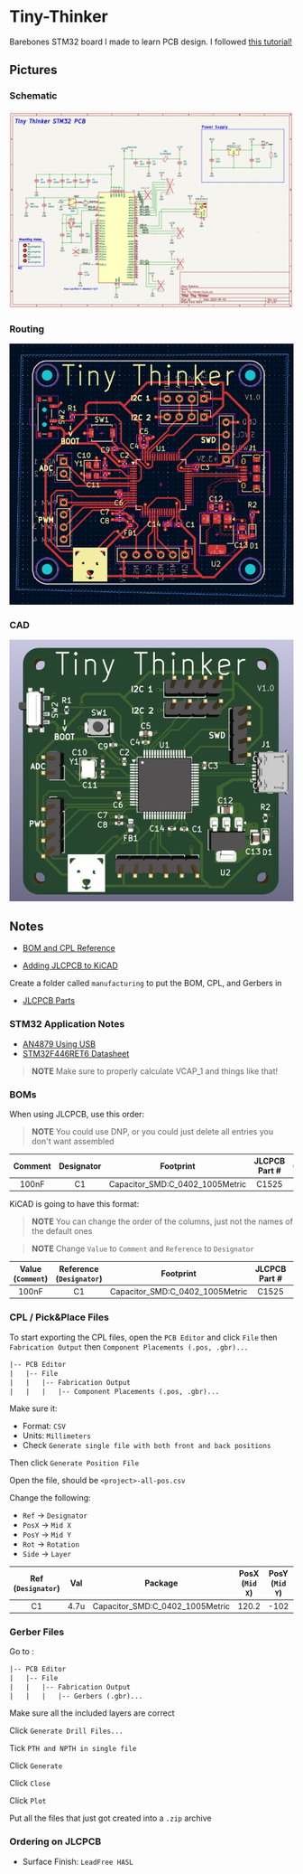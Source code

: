 # Tiny-Thinker
Barebones STM32 board I made to learn PCB design. I followed [this tutorial!](https://www.youtube.com/watch?v=aVUqaB0IMh4)

## Pictures

### Schematic
![Schematic](./docs/Schematic.png)

### Routing
![Routing](./docs/Routing.png)

### CAD
![CAD](./docs/CAD.png)

## Notes

- [BOM and CPL Reference](https://jlcpcb.com/help/article/How-to-generate-the-BOM-and-Centroid-file-from-KiCAD
)

- [Adding JLCPCB to KiCAD](https://www.youtube.com/watch?v=Bf6XzcvVBs4)

Create a folder called `manufacturing` to put the BOM, CPL, and Gerbers in

- [JLCPCB Parts](https://jlcpcb.com/parts)

### STM32 Application Notes
- [AN4879 Using USB](https://www.st.com/resource/en/application_note/an4879-introduction-to-usb-hardware-and-pcb-guidelines-using-stm32-mcus-stmicroelectronics.pdf)
- [STM32F446RET6 Datasheet](https://www.st.com/resource/en/datasheet/stm32f446mc.pdf)
> **NOTE** Make sure to properly calculate VCAP_1 and things like that!

### BOMs
When using JLCPCB, use this order:
>**NOTE** You could use DNP, or you could just delete all entries you don't want assembled

| Comment | Designator | Footprint | JLCPCB Part # | Qty | DNP |
| :---: | :---: | :---: | :---: | :---: | :---: |
| 100nF | C1 | Capacitor_SMD:C_0402_1005Metric | C1525 | 5 | DNP | 

KiCAD is going to have this format:
>**NOTE** You can change the order of the columns, just not the names of the default ones

>**NOTE** Change `Value` to `Comment` and `Reference` to `Designator`

| Value (`Comment`) | Reference (`Designator`) | Footprint | JLCPCB Part # | Qty | DNP |
| :---: | :---: | :---: | :---: | :---: | :---: |
| 100nF | C1 | Capacitor_SMD:C_0402_1005Metric | C1525 | 5 | `X`

### CPL / Pick&Place Files
To start exporting the CPL files, open the `PCB Editor` and click `File` then `Fabrication Output` then `Component Placements (.pos, .gbr)...`

```
|-- PCB Editor
|   |-- File
|   |   |-- Fabrication Output
|   |   |   |-- Component Placements (.pos, .gbr)...
```

Make sure it:

- Format: `CSV`
- Units: `Millimeters`
- Check `Generate single file with both front and back positions`

Then click `Generate Position File`

Open the file, should be `<project>-all-pos.csv`

Change the following:

- `Ref` -> `Designator`
- `PosX` -> `Mid X`
- `PosY` -> `Mid Y`
- `Rot` -> `Rotation`
- `Side` -> `Layer`

| Ref (`Designator`) | Val | Package| PosX (`Mid X`) | PosY (`Mid Y`)| Rot (`Rotation`) | Side (`Layer`) |
| :---: | :---: | :---: | :---: | :---: | :---: | :---: |
| C1 | 4.7u | Capacitor_SMD:C_0402_1005Metric | 120.2 | -102 | 180 | top |

### Gerber Files

Go to : 

```
|-- PCB Editor
|   |-- File
|   |   |-- Fabrication Output
|   |   |   |-- Gerbers (.gbr)...
```

Make sure all the included layers are correct

Click `Generate Drill Files...`

Tick `PTH and NPTH in single file`

Click `Generate`

Click `Close`

Click `Plot`

Put all the files that just got created into a `.zip` archive

### Ordering on JLCPCB

- Surface Finish: `LeadFree HASL` 